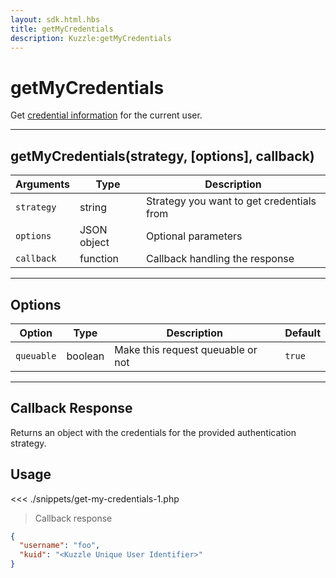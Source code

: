 ```yaml
---
layout: sdk.html.hbs
title: getMyCredentials
description: Kuzzle:getMyCredentials
---
```


# getMyCredentials

Get [credential information](/guide/1/essentials/user-authentication/#user-credentials) for the current user.

---

## getMyCredentials(strategy, [options], callback)

| Arguments  | Type        | Description                               |
| ---------- | ----------- | ----------------------------------------- |
| `strategy` | string      | Strategy you want to get credentials from |
| `options`  | JSON object | Optional parameters                       |
| `callback` | function    | Callback handling the response            |

---

## Options

| Option     | Type    | Description                       | Default |
| ---------- | ------- | --------------------------------- | ------- |
| `queuable` | boolean | Make this request queuable or not | `true`  |

---

## Callback Response

Returns an object with the credentials for the provided authentication strategy.

## Usage

<<< ./snippets/get-my-credentials-1.php

> Callback response

```json
{
  "username": "foo",
  "kuid": "<Kuzzle Unique User Identifier>"
}
```
